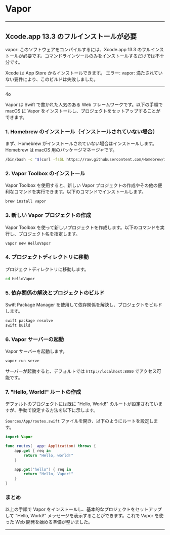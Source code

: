###
# Vapor
###

---
## Xcode.app 13.3 のフルインストールが必要

vapor: このソフトウェアをコンパイルするには、Xcode.app 13.3 のフルインストールが必要です。コマンドラインツールのみをインストールするだけでは不十分です。

Xcode は App Store からインストールできます。
エラー: vapor: 満たされていない要件により、このビルドは失敗しました。

---
4o 

Vapor は Swift で書かれた人気のある Web フレームワークです。以下の手順で macOS に Vapor をインストールし、プロジェクトをセットアップすることができます。

### 1. Homebrew のインストール（インストールされていない場合）

まず、Homebrew がインストールされていない場合はインストールします。Homebrew は macOS 用のパッケージマネージャです。

```bash
/bin/bash -c "$(curl -fsSL https://raw.githubusercontent.com/Homebrew/install/HEAD/install.sh)"
```

### 2. Vapor Toolbox のインストール

Vapor Toolbox を使用すると、新しい Vapor プロジェクトの作成やその他の便利なコマンドを実行できます。以下のコマンドでインストールします。

```bash
brew install vapor
```

### 3. 新しい Vapor プロジェクトの作成

Vapor Toolbox を使って新しいプロジェクトを作成します。以下のコマンドを実行し、プロジェクト名を指定します。

```bash
vapor new HelloVapor
```

### 4. プロジェクトディレクトリに移動

プロジェクトディレクトリに移動します。

```bash
cd HelloVapor
```

### 5. 依存関係の解決とプロジェクトのビルド

Swift Package Manager を使用して依存関係を解決し、プロジェクトをビルドします。

```bash
swift package resolve
swift build
```

### 6. Vapor サーバーの起動

Vapor サーバーを起動します。

```bash
vapor run serve
```

サーバーが起動すると、デフォルトでは `http://localhost:8080` でアクセス可能です。

### 7. "Hello, World!" ルートの作成

デフォルトのプロジェクトには既に "Hello, World!" のルートが設定されていますが、手動で設定する方法を以下に示します。

`Sources/App/routes.swift` ファイルを開き、以下のようにルートを設定します。

```swift
import Vapor

func routes(_ app: Application) throws {
    app.get { req in
        return "Hello, world!"
    }

    app.get("hello") { req in
        return "Hello, Vapor!"
    }
}
```

### まとめ

以上の手順で Vapor をインストールし、基本的なプロジェクトをセットアップして "Hello, World!" メッセージを表示することができます。これで Vapor を使った Web 開発を始める準備が整いました。

---
